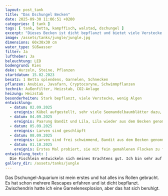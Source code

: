 ```yaml
---
layout: post_tank
title: "Das Dschungel Becken"
date: 2025-09-30 11:06:51 +0200
categories: [ tank ]
tags: [ tank, betta, kampffisch, walstad, dschungel ]
excerpt: "Dieses Becken ist dicht bepflanzt und bietet viele Verstecke."
image: /assets/tanks/jungle/jungle.jpg
dimensions: 60x30x30 cm
water_type: Süßwasser
filter: Ja
luftheber: Ja
beleuchtung: LED
bodengrund: Kies
deko: Wurzeln, Steine, Pflanzen
startdatum: 15.02.2023
besatz: 1 Betta splendens, Garnelen, Schnecken
pflanzen: Anubias, Javafarn, Cryptocoryne, Schwimmpflanzen
technik: Außenfilter, Heizstab, CO2-Anlage
heizung: Heizstab
besonderheiten: Stark bepflanzt, viele Verstecke, wenig Algen
entwicklung:
  - datum: 02.09.2025
    ereignis: Kübel aufgestellt, sehr viele Seemandelbaumblätter dazu, Heizung an
  - datum: 04.09.2025
    ereignis: Paarung Bandit und Lila, Lila wieder aus dem Becken genommen
  - datum: 05.09.2025
    ereignis: Larven sind geschlüpft
  - datum: 08.09.2025
    ereignis: Larven sind frei schwimmend, Bandit aus dem Becken genommen. Mit Infusorien-Fütterung begonnen
  - datum: 01.10.2025
    ereignis: Erstes Mal probiert, sie mit fein gemahlenen Flocken zu füttern - sie haben es gut angenommen, denke ich.
entwicklung_text: |
  Die Fischlein entwickeln sich meines Erachtens gut. Ich bin sehr auf ihre Färbungen gespannt - wunderschöne Eltern ;-)
gallery_dir: /assets/tanks/jungle
---
```


Das Dschungel-Aquarium ist mein erstes und hat alles ins Rollen gebracht. Es hat schon mehrere Rescapes erfahren und ist
dicht bepflanzt. Zwischendrin hatte ich eine Garnelenexplosion, aber das hat sich beruhigt.
